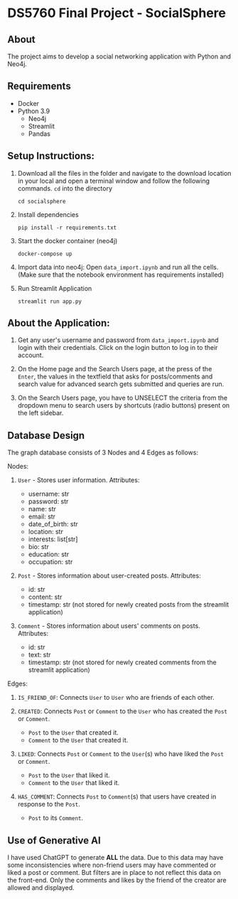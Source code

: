 <!-- To preview this file, open it in VS Code, and press Ctrl+Shift+V (on Windows/Linux) or Cmd+Shift+V (on Mac).  -->
# DS5760 Final Project - SocialSphere

## About

The project aims to develop a social networking application with Python and Neo4j.

## Requirements

- Docker
- Python 3.9
    - Neo4j
    - Streamlit
    - Pandas

## Setup Instructions:

1. Download all the files in the folder and navigate to the download location in your local and open a terminal window and follow the following commands. `cd` into the directory

   `cd socialsphere`

2. Install dependencies

   `pip install -r requirements.txt`

3. Start the docker container (neo4j)

   `docker-compose up`

4. Import data into neo4j: Open `data_import.ipynb` and run all the cells. (Make sure that the notebook environment has requirements installed)

5. Run Streamlit Application

   `streamlit run app.py`

## About the Application:

1. Get any user's username and password from `data_import.ipynb` and login with their credentials. Click on the login button to log in to their account.

2. On the Home page and the Search Users page, at the press of the `Enter`, the values in the textfield that asks for posts/comments and search value for advanced search gets submitted and queries are run.

3. On the Search Users page, you have to UNSELECT the criteria from the dropdown menu to search users by shortcuts (radio buttons) present on the left sidebar.

## Database Design

The graph database consists of 3 Nodes and 4 Edges as follows:

Nodes:

1. `User` - Stores user information. Attributes:

    - username: str
    - password: str
    - name: str
    - email: str
    - date_of_birth: str
    - location: str
    - interests: list[str]
    - bio: str
    - education: str
    - occupation: str

2. `Post` - Stores information about user-created posts. Attributes:

    - id: str
    - content: str
    - timestamp: str (not stored for newly created posts from the streamlit application)

3. `Comment` - Stores information about users' comments on posts. Attributes:

    - id: str
    - text: str
    - timestamp: str (not stored for newly created comments from the streamlit application)

Edges:

1. `IS_FRIEND_OF`: Connects `User` to `User` who are friends of each other.

2. `CREATED`: Connects `Post` or `Comment` to the `User` who has created the `Post` or `Comment`.
    - `Post` to the `User` that created it.
    - `Comment` to the `User` that created it.

3. `LIKED`: Connects `Post` or `Comment` to the `User`(s) who have liked the `Post` or `Comment`.
    - `Post` to the `User` that liked it.
    - `Comment` to the `User` that liked it.

4. `HAS_COMMENT`: Connects `Post` to `Comment`(s) that users have created in response to the `Post`.
    - `Post` to its `Comment`.

## Use of Generative AI

I have used ChatGPT to generate **ALL** the data. Due to this data may have some inconsistencies where non-friend users may have commented or liked a post or comment. But filters are in place to not reflect this data on the front-end. Only the comments and likes by the friend of the creator are allowed and displayed.